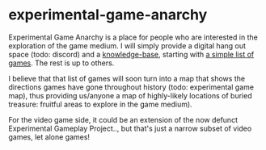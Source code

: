 # experimental-game-anarchy

Experimental Game Anarchy is a place for people who are interested in the exploration of the game medium. I will simply provide a digital hang out space (todo: discord) and a [knowledge-base](https://github.com/Rahil627/experimental-game-anarchy/wiki), starting with [a simple list of games](https://github.com/Rahil627/experimental-game-anarchy/wiki/list). The rest is up to others.

I believe that that list of games will soon turn into a map that shows the directions games have gone throughout history (todo: experimental game map), thus providing us/anyone a map of highly-likely locations of buried treasure: fruitful areas to explore in the game medium).

For the video game side, it could be an extension of the now defunct Experimental Gameplay Project.., but that's just a narrow subset of video games, let alone games!
